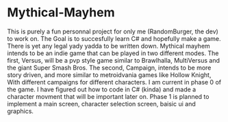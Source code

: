 # Mythical-Mayhem
This is purely a fun personnal project for only me (RandomBurger, the dev) to work on.
The Goal is to succesfully learn C# and hopefully make a game.
There is yet any legal yady yadda to be written down.
Mythical mayhem intends to be an indie game that can be played in two different modes.
The first, Versus, will be a pvp style game similar to Brawlhalla, MultiVersus and the giant Super Smash Bros.
The second, Campaign, intends to be more story driven, and more similar to metroidvania games like Hollow Knight, With different campaigns for different characters.
I am current  in phase 0 of the game.
I have figured out how to code in C# (kinda) and made a character movment that will be important later on.
Phase 1 is planned to implement a main screen, character selection screen, baisic ui and graphics.
